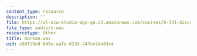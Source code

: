 ```yaml
---
content_type: resource
description: ''
file: https://ol-ocw-studio-app-qa.s3.amazonaws.com/courses/6-341-discrete-time-signal-processing-fall-2005/c0df29ed645eaafe6233247ce14a63c4_markan.wav
file_type: audio/x-wav
resourcetype: Other
title: markan.wav
uid: c0df29ed-645e-aafe-6233-247ce14a63c4
---
```

